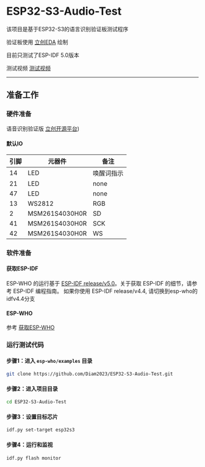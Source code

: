 # ESP32-S3-Audio-Test

该项目是基于ESP32-S3的语言识别验证板测试程序

验证板使用 [立创EDA](https://lceda.cn/) 绘制

目前只测试了ESP-IDF 5.0版本

测试视频 [测试视频](https://oshwhub.com/attachments/2023/11/JdvqdwuP8ncqcF0woqnOiNfN69BlSjUTDFOELuhI.mp4)

---

## 准备工作

### 硬件准备

语音识别验证版 [立创开源平台](https://oshwhub.com/monoliths/esp32-s3-based-language-recognition-verification-board))

#### 默认IO

|引脚|元器件|备注|
|--|--|--|
|14|LED|唤醒词指示|
|21|LED|none|
|47|LED|none|
|13|WS2812|RGB|
|2|MSM261S4030H0R|SD|
|41|MSM261S4030H0R|SCK|
|42|MSM261S4030H0R|WS|

### 软件准备

#### 获取ESP-IDF

ESP-WHO 的运行基于 [ESP-IDF release/v5.0](https://github.com/espressif/esp-idf/tree/release/v5.0)。关于获取 ESP-IDF 的细节，请参考 ESP-IDF 编程指南。 如果你使用 ESP-IDF release/v4.4, 请切换到esp-who的idfv4.4分支

#### ESP-WHO

参考 [获取ESP-WHO](https://github.com/espressif/esp-who/blob/master/README_CN.md#%E8%8E%B7%E5%8F%96-esp-who)

### 运行测试代码

#### 步骤1：进入 `esp-who/examples` 目录

```sh
git clone https://github.com/Diam2023/ESP32-S3-Audio-Test.git
```

#### 步骤2：进入项目目录

```sh
cd ESP32-S3-Audio-Test
```

#### 步骤3：设置目标芯片

```sh
idf.py set-target esp32s3
```

#### 步骤4：运行和监视

```sh
idf.py flash monitor
```
